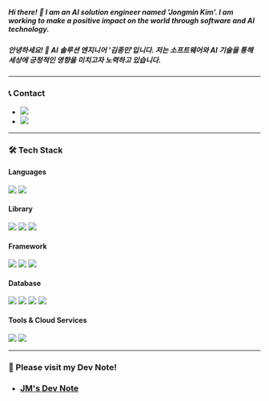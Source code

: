 ##### Hi there! 👋 I am an AI solution engineer named 'Jongmin Kim'. I am working to make a positive impact on the world through software and AI technology.
##### 안녕하세요! 👋 AI 솔루션 엔지니어 '김종민'입니다. 저는 소프트웨어와 AI 기술을 통해 세상에 긍정적인 영향을 미치고자 노력하고 있습니다.

---

### 📞 Contact
- <a href="https://www.linkedin.com/in/kim-j-25a93a11b/"><img src="https://img.shields.io/badge/Linkedin-0A66C2?style=flat-square&logo=LinkedIn&logoColor=white&link=https://www.linkedin.com/in/kim-j-25a93a11b/"/></a> 
- <a href="mailto:miniwa00@gmail.com"><img src="https://img.shields.io/badge/miniwa00@gmail.com-EA4335?style=flat-square&logo=Gmail&logoColor=white&link=mailto:miniwa00@gmail.com"/></a> 

---

### 🛠 Tech Stack
####  **Languages** 
<img src="https://img.shields.io/badge/python-3776AB?style=for-the-badge&logo=python&logoColor=white"> <img src="https://img.shields.io/badge/java-007396?style=for-the-badge&logo=ava&logoColor=white">

#### **Library**
<img src="https://img.shields.io/badge/OpenCV-5C3EE8?style=for-the-badge&logo=OpenCV&logoColor=white"> <img src="https://img.shields.io/badge/TensorRT-006600?style=for-the-badge&logo=Tensorrt&logoColor=white"> <img src="https://img.shields.io/badge/Gradio-F2CA30?style=for-the-badge&logo=Gradio&logoColor=white">

#### **Framework**
<img src="https://img.shields.io/badge/FastAPI-009688?style=for-the-badge&logo=FastAPI&logoColor=white"> <img src="https://img.shields.io/badge/PyTorch-EE4C2C?style=for-the-badge&logo=PyTorch&logoColor=white"> <img src="https://img.shields.io/badge/Flutter-02569B?style=for-the-badge&logo=Flutter&logoColor=white">

#### **Database**
<img src="https://img.shields.io/badge/MySQL-4479A1?style=for-the-badge&logo=MySQL&logoColor=white"> <img src="https://img.shields.io/badge/PostgreSQL-4169E1?style=for-the-badge&logo=PostgreSQL&logoColor=white"> <img src="https://img.shields.io/badge/MongoDB-47A248?style=for-the-badge&logo=MongoDB&logoColor=white"> <img src="https://img.shields.io/badge/Elasticsearch-005571?style=for-the-badge&logo=Elasticsearch&logoColor=white">

#### **Tools & Cloud Services**
<img src="https://img.shields.io/badge/Docker-2496ED?style=for-the-badge&logo=Docker&logoColor=white"> <img src="https://img.shields.io/badge/Amazon Web Services-232F3E?style=for-the-badge&logo=Amazon Web Services&logoColor=white"> 

---

### 📓 Please visit my Dev Note!
- ### [JM's Dev Note](https://miniwa00.github.io "JM's Dev Note")
